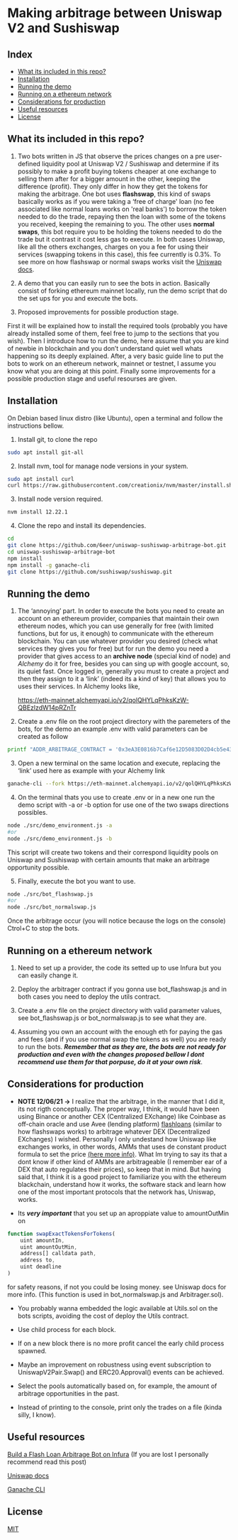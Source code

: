 # Making arbitrage between Uniswap V2 and Sushiswap

## Index
+ [What its included in this repo?](https://github.com/6eer/uniswap-sushiswap-arbitrage-bot#what-its-included-in-this-repo)
+ [Installation](https://github.com/6eer/uniswap-sushiswap-arbitrage-bot#installation)
+ [Running the demo](https://github.com/6eer/uniswap-sushiswap-arbitrage-bot#running-the-demo)
+ [Running on a ethereum network](https://github.com/6eer/uniswap-sushiswap-arbitrage-bot#running-on-a-ethereum-network)
+ [Considerations for production](https://github.com/6eer/uniswap-sushiswap-arbitrage-bot#considerations-for-production)
+ [Useful resources](https://github.com/6eer/uniswap-sushiswap-arbitrage-bot#useful-resources)
+ [License](https://github.com/6eer/uniswap-sushiswap-arbitrage-bot#license)

## What its included in this repo?

1) Two bots written in JS that observe the prices changes on a pre user-defined liquidity pool at Uniswap V2 / Sushiswap and determine if its possibly to make a profit buying tokens cheaper at one exchange to selling them after for a bigger amount in the other, keeping the difference (profit). They only differ in how they get the tokens for making the arbitrage. One bot uses **flashswap**, this kind of swaps basically works as if you were taking a ‘free of charge' loan (no fee associated like normal loans works on 'real banks') to borrow the token needed to do the trade, repaying then the loan with some of the tokens you received, keeping the remaining to you. The other uses **normal swaps**, this bot require you to be holding the tokens needed to do the trade but it contrast it cost less gas to execute. In both cases Uniswap, like all the others exchanges, charges on you a fee for using their services (swapping tokens in this case), this fee currently is 0.3%. To see more on how flashswap or normal swaps works visit the [Uniswap docs](https://uniswap.org/docs/v2/).

2) A demo that you can easily run to see the bots in action. Basically consist of forking ethereum mainnet locally, run the demo script that do the set ups for you and execute the bots.

3) Proposed improvements for possible production stage.

First it will be explained how to install the required tools (probably you have already installed some of them, feel free to jump to the sections that you wish). Then I introduce how to run the demo, here assume that you are kind of newbie in blockchain and you don’t understand quiet well whats happening so its deeply explained. After, a very basic guide line to put the bots to work on an ethereum network, mainnet or testnet, I assume you know what you are doing at this point. Finally some improvements for a possible production stage and useful resourses are given.

## Installation

On Debian based linux distro (like Ubuntu), open a terminal and follow the instructions bellow.

1) Install git, to clone the repo  

```bash
sudo apt install git-all
```
2) Install nvm, tool for manage node versions in your system.
```bash
sudo apt install curl
curl https://raw.githubusercontent.com/creationix/nvm/master/install.sh | bash
``` 
3) Install node version required.
 
```bash
nvm install 12.22.1
```
4) Clone the repo and install its dependencies.
```bash
cd
git clone https://github.com/6eer/uniswap-sushiswap-arbitrage-bot.git
cd uniswap-sushiswap-arbitrage-bot
npm install
npm install -g ganache-cli
git clone https://github.com/sushiswap/sushiswap.git
```
## Running the demo

1) The ‘annoying’ part. In order to execute the bots you need to create an account on an ethereum provider, companies that maintain their own ethereum nodes, which you can use generally for free (with limited functions, but for us, it enough) to communicate with the ethereum blockchain. You can use whatever provider you desired (check what services they gives you for free) but for run the demo you need a provider that gives access to an **archive node** (special kind of node) and *Alchemy* do it for free, besides you can sing up with google account, so, its quiet fast. Once logged in, generally you must to create a project and then they assign to it a ‘link’ (indeed its a kind of key) that allows you to uses their services. In Alchemy looks like,

   https://eth-mainnet.alchemyapi.io/v2/qolQHYLqPhksKzW-QBEzlzdW14pRZnTr


2) Create a .env file on the root project directory with the paremeters of the bots, for the demo an example .env with valid parameters can be created as follow
```bash
printf "ADDR_ARBITRAGE_CONTRACT = '0x3eA3E0816b7Caf6e12D5083D02D4cb5e4330CE18'\nADDR_DAI = '0x6b175474e89094c44da98b954eedeac495271d0f'\nADDR_ETH = '0xc02aaa39b223fe8d0a0e5c4f27ead9083c756cc2'\nADDR_SFACTORY = '0xC0AEe478e3658e2610c5F7A4A2E1777cE9e4f2Ac'\nADDR_SROUTER = '0xd9e1cE17f2641f24aE83637ab66a2cca9C378B9F'\nADDR_TOKEN0 = '0x55B7162F06e4Cf5b2e06E5757c1e474dB8E10516'\nADDR_TOKEN1 = '0xedC71FcFD28912ab32b21Efaa906f39F628De110'\nADDR_UFACTORY = '0x5C69bEe701ef814a2B6a3EDD4B1652CB9cc5aA6f'\nADDR_UROUTER = '0x7a250d5630B4cF539739dF2C5dAcb4c659F2488D'\nADDR_UTILS = '0xE78941610Ffef0eEA391BAe6d842175E389973E9'\nLOCAL_DEPLOYMENT = true\nPRICE_TOKEN0 = 190.2\nPRICE_TOKEN1 = 235.7\nPRIVATE_KEY = '0x4f3edf983ac636a65a842ce7c78d9aa706d3b113bce9c46f30d7d21715b23b1d'\nPROJECT_ID = '3c40e9b697e547b4ae7e72dceb82ad11'\nVALID_PERIOD = 5\n" > .env
```
3) Open a new terminal on the same location and execute, replacing the ‘link’ used here as example with your Alchemy link
```bash
ganache-cli --fork https://eth-mainnet.alchemyapi.io/v2/qolQHYLqPhksKzW-QBEzlzdW14pRZnTr -b 2 -d
```
4) On the terminal thats you use to create .env or in a new one run the demo script with -a or -b option for use one of the two swaps directions possibles.
```bash
node ./src/demo_environment.js -a
#or
node ./src/demo_environment.js -b
```
This script will create two tokens and their correspond liquidity pools on Uniswap and Sushiswap with certain amounts that make an arbitrage opportunity possible.

5) Finally, execute the bot you want to use.
```bash
node ./src/bot_flashswap.js
#or
node ./src/bot_normalswap.js
```
Once the arbitrage occur (you will notice because the logs on the console) Ctrol+C to stop the bots.

## Running on a ethereum network

1) Need to set up a provider, the code its setted up to use Infura but you can easily change it.

2) Deploy the arbitrager contract if you gonna use bot_flashswap.js and in both cases you need to deploy the utils contract.

3) Create a .env file on the project directory with valid parameter values, see bot_flashswap.js or bot_normalswap.js to see what they are.

4) Assuming you own an account with the enough eth for paying the gas and fees (and if you use normal swap the tokens as well) you are ready to run the bots. **_Remember that as they are, the bots are not ready for production and even with the changes proposed bellow I dont recommend use them for that porpuse, do it at your own risk_**.

## Considerations for production

+ **NOTE 12/06/21 ->** I realize that the arbitrage, in the manner that I did it, its not rigth conceptually. The proper way, I think, it would have been using Binance or another CEX (Centralized EXchange) like Coinbase as off-chain oracle and use Avee (lending platform) [flashloans](https://aave.com/flash-loans/) (similar to how flashswaps works) to arbitrage whatever DEX (Decentralized EXchanges) I wished. Personally I only undestand how Uniswap like exchanges works, in other words, AMMs that uses de constant product formula to set the price [(here more info)](https://defiweekly.substack.com/p/the-state-of-amms-3ad). What Im trying to say its that a dont know if other kind of AMMs are arbitrageable (I remember ear of a DEX that auto regulates their prices), so keep that in mind. But having said that, I think it is a good project to familiarize you with the ethereum blackchain, understand how it works, the software stack and learn how one of the most important protocols that the network has, Uniswap, works. 

+ Its **_very important_** that you set up an aproppiate value to amountOutMin on
```javascript
function swapExactTokensForTokens(
    uint amountIn,
    uint amountOutMin,
    address[] calldata path,
    address to,
    uint deadline
)
```
for safety reasons, if not you could be losing money. see Uniswap docs for more info. (This function is used in bot_normalswap.js and Arbitrager.sol).

+ You probably wanna embedded the logic available at Utils.sol on the bots scripts, avoiding the cost of deploy the Utils contract.

+ Use child process for each block.

+ If on a new block there is no more profit cancel the early child process spawned.

+ Maybe an improvement on robustness using event subscription to UniswapV2Pair.Swap() and ERC20.Approval() events can be achieved.

+ Select the pools automatically based on, for example, the amount of arbitrage opportunities in the past.

+ Instead of printing to the console, print only the trades on a file (kinda silly, I know).

## Useful resources

[Build a Flash Loan Arbitrage Bot on Infura](https://blog.infura.io/build-a-flash-loan-arbitrage-bot-on-infura-part-i/?&utm_source=social&utm_medium=facebook&utm_campaign=Tutorials&utm_content=flashbot1) (If you are lost I personally recommend read this post)

[Uniswap docs](https://uniswap.org/docs/v2/)

[Ganache CLI](https://github.com/trufflesuite/ganache-cli/blob/master/README.md)

## License

[MIT](https://tldrlegal.com/license/mit-license)